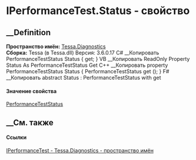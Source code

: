 # IPerformanceTest.Status - свойство
##  __Definition
 **Пространство имён:** [Tessa.Diagnostics](N_Tessa_Diagnostics.htm)  
 **Сборка:** Tessa (в Tessa.dll) Версия: 3.6.0.17
C# __Копировать
    PerformanceTestStatus Status { get; }
VB __Копировать
     ReadOnly Property Status As PerformanceTestStatus
    	Get
C++ __Копировать
    property PerformanceTestStatus Status {
    	PerformanceTestStatus get ();
    }
F# __Копировать
     abstract Status : PerformanceTestStatus with get
#### Значение свойства
[PerformanceTestStatus](T_Tessa_Diagnostics_PerformanceTestStatus.htm)
##  __См. также
#### Ссылки
[IPerformanceTest - ](T_Tessa_Diagnostics_IPerformanceTest.htm)
[Tessa.Diagnostics - пространство имён](N_Tessa_Diagnostics.htm)
